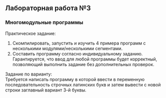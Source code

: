 ## Лабораторная работа №3
### Многомодульные программы

Практическое задание:
1. Скомпилировать, запустить и изучить 4 примера программ с несколькими
модулями/несколькими сегментами.
2. Составить программу согласно индивидуальному заданию. Гарантируется, что
ввод для любой программы будет корректный, позволяющий выполнить
задание без дополнительных проверок.

Задание по варианту: \
Требуется написать программу в которой ввести в переменную последовательность строчных
латинских букв и затем вывести с новой строки заглавный
вариант 3-й буквы.